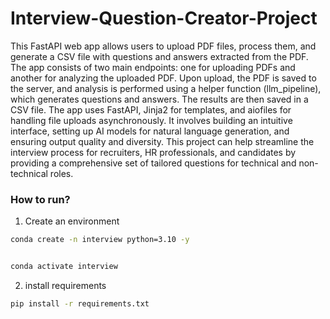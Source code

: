 # Interview-Question-Creator-Project

This FastAPI web app allows users to upload PDF files, process them, and generate a CSV file with questions and answers extracted from the PDF. The app consists of two main endpoints: one for uploading PDFs and another for analyzing the uploaded PDF. Upon upload, the PDF is saved to the server, and analysis is performed using a helper function (llm_pipeline), which generates questions and answers. The results are then saved in a CSV file. The app uses FastAPI, Jinja2 for templates, and aiofiles for handling file uploads asynchronously. It involves building an intuitive interface, setting up AI models for natural language generation, and ensuring output quality and diversity. This project can help streamline the interview process for recruiters, HR professionals, and candidates by providing a comprehensive set of tailored questions for technical and non-technical roles.

### How to run?

1. Create an environment

```bash
conda create -n interview python=3.10 -y


conda activate interview

```

2. install requirements

```bash
pip install -r requirements.txt
```

